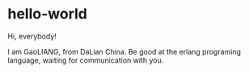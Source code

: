 # hello-world

Hi, everybody!

  I am GaoLIANG, from DaLian China.
  Be good at the erlang programing language,
waiting for communication with you.
